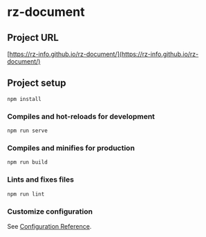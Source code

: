 # rz-document

## Project URL
[https://rz-info.github.io/rz-document/](https://rz-info.github.io/rz-document/)

## Project setup
```
npm install
```

### Compiles and hot-reloads for development
```
npm run serve
```

### Compiles and minifies for production
```
npm run build
```

### Lints and fixes files
```
npm run lint
```

### Customize configuration
See [Configuration Reference](https://cli.vuejs.org/config/).

